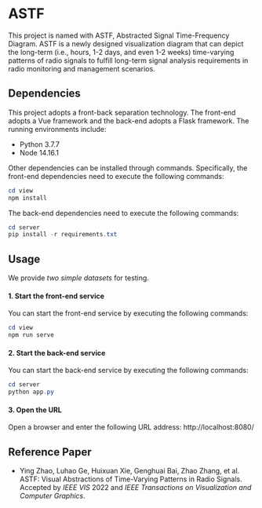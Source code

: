 # ASTF

This project is named with ASTF, Abstracted Signal Time-Frequency Diagram. ASTF is a newly designed visualization diagram that can depict the long-term (i.e., hours, 1-2 days, and even 1-2 weeks) time-varying patterns of radio signals to fulfill long-term signal analysis requirements in radio monitoring and management scenarios. 

## Dependencies

This project adopts a front-back separation technology. The front-end adopts a Vue framework and the back-end adopts a Flask framework. The running environments include:

- Python 3.7.7
- Node 14.16.1

Other dependencies can be installed through commands. Specifically, the front-end dependencies need to execute the following commands:

```powershell
cd view
npm install
```

The back-end dependencies need to execute the following commands:

```powershell
cd server
pip install -r requirements.txt
```

## Usage

We provide *two simple datasets*  for testing.

#### 1. Start the front-end service

You can start the front-end service by executing the following commands:

```powershell
cd view 
npm run serve
```

#### 2. Start the back-end service 

You can start the back-end service by executing the following commands:

```powershell
cd server
python app.py
```

#### 3. Open the URL

Open a browser and enter the following URL address: http://localhost:8080/

## Reference Paper

- Ying Zhao, Luhao Ge, Huixuan Xie, Genghuai Bai, Zhao Zhang, et al. ASTF: Visual Abstractions of Time-Varying Patterns in Radio Signals. Accepted by *IEEE* *VIS* 2022 and *IEEE Transactions on Visualization and Computer Graphics*.

